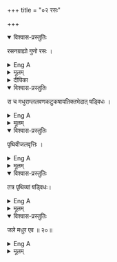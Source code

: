 +++
title = "०२ रसः"

+++


<details open><summary>विश्वास-प्रस्तुतिः</summary>

रसनग्राह्यो गुणो रसः ।
</details>

<details><summary>Eng A</summary>

That quality which can be cognized by the tongue is called Taste
</details>

<details><summary>मूलम्</summary>

रसनग्राह्यो गुणो रसः ।
</details>

<details><summary>दीपिका</summary>

रसं लक्षयति **रसनेति**। रसत्वेऽतिव्याप्तिवारणाय गुणपदम्। रसस्याश्रयमाह **पृथिवीति**। आश्रयं विभज्य दर्शयति **तत्रेति**।
</details>


<details open><summary>विश्वास-प्रस्तुतिः</summary>

स च मधुराम्ललवणकटुकषायतिक्तभेदात् षड्विधः ।
</details>

<details><summary>Eng A</summary>

And this quality is of 6 kinds, through the differences of Sweet, Sour, Saline, Bitter, Astringent and Pungent.  
</details>

<details><summary>मूलम्</summary>

स च मधुराम्ललवणकटुकषायतिक्तभेदात् षड्विधः ।
</details>


<details open><summary>विश्वास-प्रस्तुतिः</summary>

पृथिवीजलवृत्तिः । 
</details>

<details><summary>Eng A</summary>

This quality (Taste) resides in Earth and Water
</details>

<details><summary>मूलम्</summary>

पृथिवीजलवृत्तिः । 
</details>


<details open><summary>विश्वास-प्रस्तुतिः</summary>

तत्र पृथिव्यां षड्विधः।
</details>

<details><summary>Eng A</summary>

In earth it is of 6 kinds
</details>

<details><summary>मूलम्</summary>

तत्र पृथिव्यां षड्विधः।
</details>


<details open><summary>विश्वास-प्रस्तुतिः</summary>

जले मधुर एव ॥ २०॥
</details>

<details><summary>Eng A</summary>

In water there is only sweet savour.
</details>

<details><summary>मूलम्</summary>

जले मधुर एव ॥ २०॥
</details>
